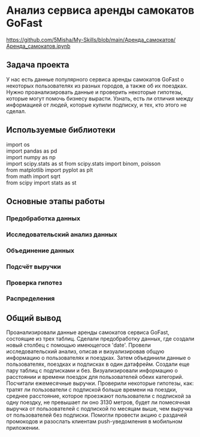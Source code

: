 # Анализ сервиса аренды самокатов GoFast
https://github.com/5Misha/My-Skills/blob/main/Аренда_самокатов/Аренда_самокатов.ipynb

## Задача проекта
У нас есть данные популярного сервиса аренды самокатов GoFast о некоторых пользователях из разных городов, а также об их поездках. Нужно проанализировать данные и проверить некоторые гипотезы, которые могут помочь бизнесу вырасти. Узнать, есть ли отличия между информацией от людей, которые купили подписку, и тех, кто этого не сделал.

## Используемые библиотеки
import os  
import pandas as pd  
import numpy as np   
import scipy.stats as st 
from scipy.stats import binom, poisson  
from matplotlib import pyplot as plt  
from math import sqrt  
from scipy import stats as st

## Основные этапы работы
### Предобработка данных
### Исследовательский анализ данных
### Объединение данных
### Подсчёт выручки
### Проверка гипотез
### Распределения

## Общий вывод
Проанализировали данные аренды самокатов сервиса GoFast, состоящие из трех таблиц. Сделали предобработку данных, где создали новый столбец с помощью имеющегося 'date'. Провели исследовательский анализ, описав и визуализировав общую информацию о пользователях и поездках. Затем объединили данные о пользователях, поездках и подписках в один датафрейм. Создали еще пару таблиц с подписками и без. Визуализировали информацию о расстоянии и времени поездок для пользователей обеих категорий. Посчитали ежемесячные выручки. Проверили некоторые гипотезы, как: тратят ли пользователи с подпиской больше времени на поездки, среднее расстояние, которое проезжают пользователи с подпиской за одну поездку, не превышает ли оно 3130 метров, будет ли помесячная выручка от пользователей с подпиской по месяцам выше, чем выручка от пользователей без подписки. Помогли провести акцию с раздачей промокодов и разослать клиентам push-уведомления в мобильном приложении.
